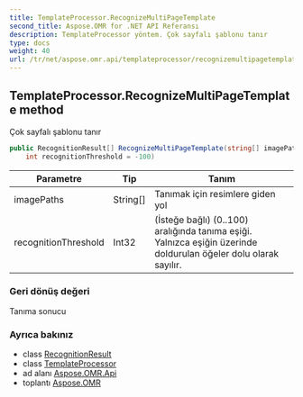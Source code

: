 ```yaml
---
title: TemplateProcessor.RecognizeMultiPageTemplate
second_title: Aspose.OMR for .NET API Referansı
description: TemplateProcessor yöntem. Çok sayfalı şablonu tanır
type: docs
weight: 40
url: /tr/net/aspose.omr.api/templateprocessor/recognizemultipagetemplate/
---
```

## TemplateProcessor.RecognizeMultiPageTemplate method

Çok sayfalı şablonu tanır

```csharp
public RecognitionResult[] RecognizeMultiPageTemplate(string[] imagePaths, 
    int recognitionThreshold = -100)
```

| Parametre | Tip | Tanım |
| --- | --- | --- |
| imagePaths | String[] | Tanımak için resimlere giden yol |
| recognitionThreshold | Int32 | (İsteğe bağlı) (0..100) aralığında tanıma eşiği. Yalnızca eşiğin üzerinde doldurulan öğeler dolu olarak sayılır. |

### Geri dönüş değeri

Tanıma sonucu

### Ayrıca bakınız

* class [RecognitionResult](../../../aspose.omr.model/recognitionresult/)
* class [TemplateProcessor](../)
* ad alanı [Aspose.OMR.Api](../../templateprocessor/)
* toplantı [Aspose.OMR](../../../)


